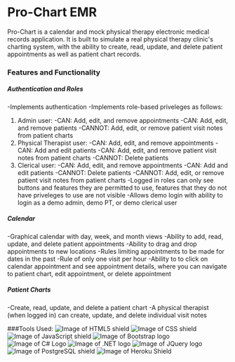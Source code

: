 # Pro-Chart EMR
Pro-Chart is a calendar and mock physical therapy electronic medical records application. It is built to simulate a real physical therapy clinic's charting system, with the ability to create, read, update, and delete patient appointments as well as patient chart records.

### Features and Functionality
##### Authentication and Roles
-Implements authentication 
-Implements role-based priveleges as follows:
  1. Admin user:
    -CAN: Add, edit, and remove appointments
    -CAN: Add, edit, and remove patients
    -CANNOT: Add, edit, or remove patient visit notes from patient charts
  2. Physical Therapist user:
    -CAN: Add, edit, and remove appointments
    -CAN: Add and edit patients
    -CAN: Add, edit, and remove patient visit notes from patient charts
    -CANNOT: Delete patients
  3. Clerical user:
    -CAN: Add, edit, and remove appointments
    -CAN: Add and edit patients
    -CANNOT: Delete patients
    -CANNOT: Add, edit, or remove patient visit notes from patient charts
-Logged in roles can only see buttons and features they are permitted to use, features that they do not have priveleges to use are not visible
-Allows demo login with ability to login as a demo admin, demo PT, or demo clerical user

##### Calendar
-Graphical calendar with day, week, and month views
-Ability to add, read, update, and delete patient appointments
-Ability to drag and drop appointments to new locations
-Rules limiting appointments to be made for dates in the past
-Rule of only one visit per hour
-Ability to to click on calendar appointment and see appointment details, where you can navigate to patient chart, edit appointment, or delete appointment

##### Patient Charts
-Create, read, update, and delete a patient chart
-A physical therapist (when logged in) can create, update, and delete individual visit notes 

###Tools Used:
![Image of HTML5 shield](https://img.shields.io/badge/HTML5-E34F26?style=for-the-badge&logo=html5&logoColor=white) ![Image of CSS shield](https://img.shields.io/badge/CSS3-1572B6?style=for-the-badge&logo=css3&logoColor=white
) ![Image of JavaScript shield](https://img.shields.io/badge/JavaScript-F7DF1E?style=for-the-badge&logo=javascript&logoColor=black) ![Image of Bootstrap logo](https://img.shields.io/badge/Bootstrap-563D7C?style=for-the-badge&logo=bootstrap&logoColor=white) ![Image of C# Logo](https://img.shields.io/badge/C%23-239120?style=for-the-badge&logo=c-sharp&logoColor=white) ![Image of .NET logo](https://img.shields.io/badge/.NET-5C2D91?style=for-the-badge&logo=.net&logoColor=white)
 ![Image of JQuery logo](https://img.shields.io/badge/jQuery-0769AD?style=for-the-badge&logo=jquery&logoColor=white
) ![Image of PostgreSQL shield](https://img.shields.io/badge/PostgreSQL-316192?style=for-the-badge&logo=postgresql&logoColor=white
) ![Image of Heroku Shield](https://img.shields.io/badge/Heroku-430098?style=for-the-badge&logo=heroku&logoColor=white)

